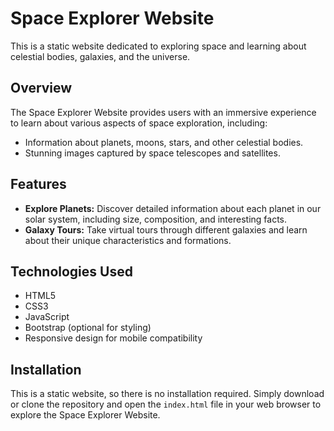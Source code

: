 # Space Explorer Website

This is a static website dedicated to exploring space and learning about celestial bodies, galaxies, and the universe.

## Overview

The Space Explorer Website provides users with an immersive experience to learn about various aspects of space exploration, including:

- Information about planets, moons, stars, and other celestial bodies.
- Stunning images captured by space telescopes and satellites.

## Features

- **Explore Planets:** Discover detailed information about each planet in our solar system, including size, composition, and interesting facts.
- **Galaxy Tours:** Take virtual tours through different galaxies and learn about their unique characteristics and formations.


## Technologies Used

- HTML5
- CSS3
- JavaScript
- Bootstrap (optional for styling)
- Responsive design for mobile compatibility

## Installation

This is a static website, so there is no installation required. Simply download or clone the repository and open the `index.html` file in your web browser to explore the Space Explorer Website.


